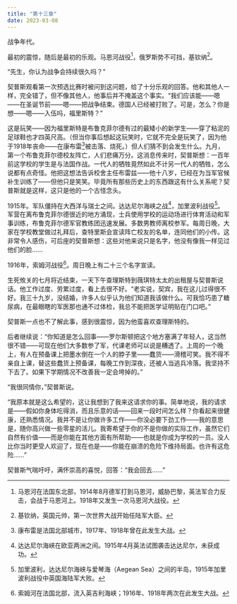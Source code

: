 ```yaml
---
title: "第十三章"
date: 2023-03-08
---
```

战争年代。

最初的震惊，随后是最初的乐观。马恩河战役[^1]，俄罗斯势不可挡，基钦纳[^2]。

“先生，你认为战争会持续很久吗？”

契普斯观看第一次预选比赛时被问到这问题，给了十分乐观的回答。他和其他人一样，完全错了，但不像其他人，他事后并不掩盖这个事实。“我们应该能——嗯——在圣诞节前——嗯——把战争结束。德国人已经被打败了。可是，怎么？你是想——嗯——入伍吗，福里斯特？”

这是玩笑——因为福里斯特是布鲁克菲尔德有过的最矮小的新学生——穿了粘泥的足球鞋也才四英尺高。（但当你事后想起这玩笑时，它就不完全是玩笑了，因为他于1918年丧命——在康布雷[^3]被击落、烧死。）但人们猜不到会发生什么。九月，第一个布鲁克菲尔德校友阵亡，人们悲痛万分。这消息传来时，契普斯想：一百年前这学校的学生是与法国作战。一代人的牺牲竟然如此不计另一代人的牺牲，怎么说都有点奇怪。他把这想法告诉校舍主任布雷兹——他十八岁，已经在为当军官候补生训练了——但他只是笑笑。毕竟所有那些历史上的东西跟这有什么关系呢？契普斯就是这样，这只是他的一个古怪念头。

1915年。军队僵持在大西洋与瑞士之间。达达尼尔海峡之战[^4]，加里波利战役[^5]。军营在离布鲁克菲尔德很近的地方涌现，士兵使用学校的运动场进行体育活动和军事训练，布鲁克菲尔德军官教练团迅速发展。多数男教师离校参军。每周日晚，大家在学校教堂做过礼拜后，查特里斯会宣读阵亡校友的名单，连同他们的小传。这非常令人感伤，可后座的契普斯想：这些对他来说只是名字，他没有像我一样见过他们的脸……

1916年，索姆河战役[^6]。周日晚上有二十三个名字宣读。

生死攸关的七月将近结束，一天下午查理斯特到薇琪特太太的出租屋与契普斯说话。他工作过度、劳累过度，看上去很不好。“老实说，契宾，我在这儿过得很不好。我三十九岁，没结婚，许多人似乎认为他们知道我该做什么。可我恰巧患了糖尿病，在最眼瞎的军医那也通不过体检，我总不能把医学证明贴在门口吧。”

契普斯一点也不了解此事，感到很震惊，因为他蛮喜欢查理斯特的。

后者继续说：“你知道是怎么回事——罗尔斯顿把这个地方塞满了年轻人，这当然很不错——可现在他们大多数参了军，代课老师可以说是糟透了。上周的一个晚上，有人在预备课上把墨水倒在一个人的脖子里——蠢货——滑稽可笑。我不得不亲自上课，替这些蠢货上预备课，每晚工作到深夜，还被人当逃兵冷落。我坚持不下去了。如果下学期情况不改善我一定会垮掉的。”

“我很同情你，”契普斯说。

“我原本就是这么希望的，这让我想到了我来这请求你的事。简单地说，我的请求是——假如你身体吃得消，而且乐意的话——回来一段时间怎么样？你看起来很健康，还熟悉情况。我并不是让你做许多工作——你没必要下劲工作——我的意思是，随你高兴做一些零星的活儿。我寄希望于你的不是你做的实际工作，虽然它们自然有价值——而是你能在其他方面有所帮助——也就是你成为学校的一员。没人比你当时更受人欢迎了，现在也是——你能在崩溃的危险下维持局面。也许有这危险……”

契普斯气喘吁吁，满怀崇高的喜悦，回答：“我会回去……”

[^1]: 马恩河在法国东北部，1914年8月德军打到马恩河，威胁巴黎，英法军合力反击，会战于马恩河上。1918年又发生一次马恩河大战役。
[^2]: 基钦纳，英国元帅，第一次世界大战开始任陆军大臣。
[^3]: 康布雷是法国北部城市，1917年、1918年曾在此发生大战。
[^4]: 达达尼尔海峡在欧亚两洲之间。1915年4月英法试图袭击达达尼尔，未获成功。
[^5]: 加里波利，达达尼尔海峡与爱琴海（Aegean Sea）之间的半岛，1915年加里波利战役中英国海陆军大败。
[^6]: 索姆河在法国北部，流入英吉利海峡；1916年、1918年两次在此发生大战。